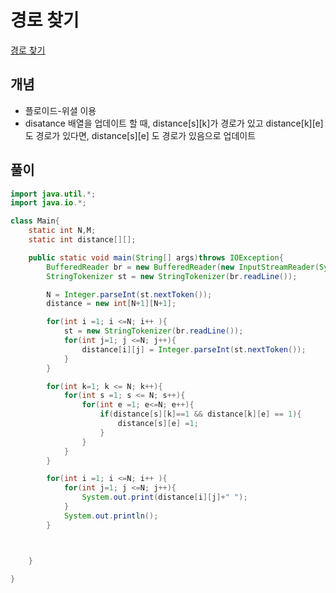 # 경로 찾기
[경로 찾기](https://www.acmicpc.net/problem/11403)

## 개념
+ 플로이드-위셜 이용
+ disatance 배열을 업데이트 할 때, distance[s][k]가 경로가 있고 distance[k][e]도 경로가 있다면, distance[s][e] 도 경로가 있음으로 업데이트 

## 풀이
```java
import java.util.*;
import java.io.*;

class Main{
    static int N,M;
    static int distance[][];

    public static void main(String[] args)throws IOException{
        BufferedReader br = new BufferedReader(new InputStreamReader(System.in));
        StringTokenizer st = new StringTokenizer(br.readLine());

        N = Integer.parseInt(st.nextToken());
        distance = new int[N+1][N+1];

        for(int i =1; i <=N; i++ ){
            st = new StringTokenizer(br.readLine());
            for(int j=1; j <=N; j++){
                distance[i][j] = Integer.parseInt(st.nextToken());
            }
        }

        for(int k=1; k <= N; k++){
            for(int s =1; s <= N; s++){
                for(int e =1; e<=N; e++){
                    if(distance[s][k]==1 && distance[k][e] == 1){
                        distance[s][e] =1;
                    }
                }
            }
        }

        for(int i =1; i <=N; i++ ){
            for(int j=1; j <=N; j++){
                System.out.print(distance[i][j]+" ");
            }
            System.out.println();
        }



    }

}
```